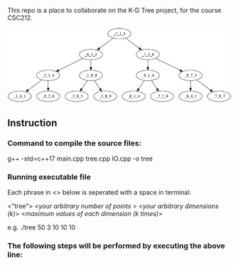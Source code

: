 This repo is a place to collaborate on the K-D Tree project, for the course CSC212.



![](tree.jpg)


## Instruction

### Command to compile the source files:
g++ -std=c++17 main.cpp tree.cpp IO.cpp -o tree

### Running executable file
Each phrase in <> below is seperated with a space in terminal:

<"tree"> <_your arbitrary number of points_ > <_your arbitrary dimensions (k)_> <_maximum values of each dimension (k times)_>

e.g. ./tree 50 3 10 10 10
  
### The following steps will be performed by executing the above line:
